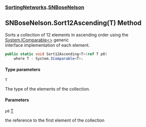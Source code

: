 ### [SortingNetworks](SortingNetworks.md 'SortingNetworks').[SNBoseNelson](SortingNetworks.SNBoseNelson.md 'SortingNetworks.SNBoseNelson')

## SNBoseNelson.Sort12Ascending<T>(T) Method

Sorts a collection of 12 elements in ascending order using the [System.IComparable&lt;&gt;](https://docs.microsoft.com/en-us/dotnet/api/System.IComparable-1 'System.IComparable`1') generic  
interface implementation of each element.

```csharp
public static void Sort12Ascending<T>(ref T p0)
    where T : System.IComparable<T>;
```
#### Type parameters

<a name='SortingNetworks.SNBoseNelson.Sort12Ascending_T_(T).T'></a>

`T`

The type of the elements of the collection.
#### Parameters

<a name='SortingNetworks.SNBoseNelson.Sort12Ascending_T_(T).p0'></a>

`p0` [T](SortingNetworks.SNBoseNelson.Sort12Ascending_T_(T).md#SortingNetworks.SNBoseNelson.Sort12Ascending_T_(T).T 'SortingNetworks.SNBoseNelson.Sort12Ascending<T>(T).T')

the reference to the first element of the collection